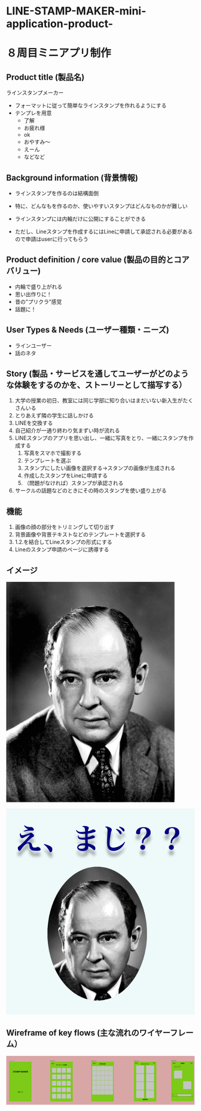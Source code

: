 # LINE-STAMP-MAKER-mini-application-product-

# ８周目ミニアプリ制作


## Product title (製品名)
ラインスタンプメーカー  

*  フォーマットに従って簡単なラインスタンプを作れるようにする
*  テンプレを用意
   *  了解
   *  お疲れ様
   *  ok
   *  おやすみ〜  
   *  えーん
   *  などなど

## Background information (背景情報)
* ラインスタンプを作るのは結構面倒
* 特に、どんなもを作るのか、使いやすいスタンプはどんなものかが難しい
* ラインスタンプには内輪だけに公開にすることができる

* ただし、Lineスタンプを作成するにはLineに申請して承認される必要があるので申請はuserに行ってもらう


## Product definition / core value (製品の目的とコアバリュー)

*  内輪で盛り上がれる
*  思い出作りに！
*  昔の”プリクラ”感覚
*  話題に！


## User Types & Needs (ユーザー種類・ニーズ)

*  ラインユーザー
*  話のネタ


## Story (製品・サービスを通してユーザーがどのような体験をするのかを、ストーリーとして描写する）





1. 大学の授業の初日、教室には同じ学部に知り合いはまだいない新入生がたくさんいる
1. とりあえず隣の学生に話しかける
1. LINEを交換する
1. 自己紹介が一通り終わり気まずい時が流れる
1. LINEスタンプのアプリを思い出し、一緒に写真をとり、一緒にスタンプを作成する
    1. 写真をスマホで撮影する
    1. テンプレートを選ぶ
    1. スタンプにしたい画像を選択する→スタンプの画像が生成される
    1. 作成したスタンプをLineに申請する
    1. （問題がなければ）スタンプが承認される
1. サークルの話題などのときにその時のスタンプを使い盛り上がる

## 機能
1. 画像の顔の部分をトリミングして切り出す
2. 背景画像や背景テキストなどのテンプレートを選択する
3. 1.2.を結合してLineスタンプの形式にする
4. Lineのスタンプ申請のページに誘導する



## イメージ


![](https://github.com/kitanotamayura2357/LINE-STAMP-MAKER-mini-application-product-/blob/master/JohnvonNeumann-LosAlamos.gif)

![](https://github.com/kitanotamayura2357/LINE-STAMP-MAKER-mini-application-product-/blob/master/vonNuemann_LineStamp.png)

## Wireframe of key flows (主な流れのワイヤーフレーム）

![](https://github.com/kitanotamayura2357/LINE-STAMP-MAKER-mini-application-product-/blob/master/%E3%82%B9%E3%82%AF%E3%83%AA%E3%83%BC%E3%83%B3%E3%82%B7%E3%83%A7%E3%83%83%E3%83%88%202019-06-24%2015.56.49.png)
